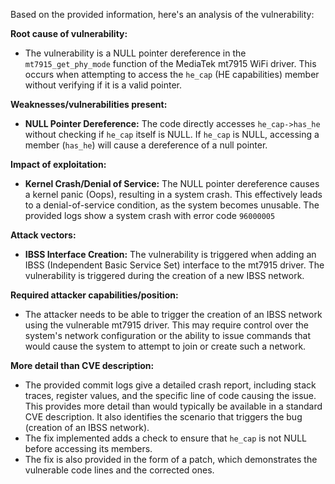 Based on the provided information, here's an analysis of the vulnerability:

**Root cause of vulnerability:**
- The vulnerability is a NULL pointer dereference in the `mt7915_get_phy_mode` function of the MediaTek mt7915 WiFi driver. This occurs when attempting to access the `he_cap` (HE capabilities) member without verifying if it is a valid pointer.

**Weaknesses/vulnerabilities present:**
- **NULL Pointer Dereference:** The code directly accesses `he_cap->has_he` without checking if `he_cap` itself is NULL. If `he_cap` is NULL, accessing a member (`has_he`) will cause a dereference of a null pointer.

**Impact of exploitation:**
- **Kernel Crash/Denial of Service:**  The NULL pointer dereference causes a kernel panic (Oops), resulting in a system crash. This effectively leads to a denial-of-service condition, as the system becomes unusable. The provided logs show a system crash with error code `96000005`

**Attack vectors:**
- **IBSS Interface Creation:** The vulnerability is triggered when adding an IBSS (Independent Basic Service Set) interface to the mt7915 driver. The vulnerability is triggered during the creation of a new IBSS network.

**Required attacker capabilities/position:**
- The attacker needs to be able to trigger the creation of an IBSS network using the vulnerable mt7915 driver. This may require control over the system's network configuration or the ability to issue commands that would cause the system to attempt to join or create such a network.

**More detail than CVE description:**
- The provided commit logs give a detailed crash report, including stack traces, register values, and the specific line of code causing the issue. This provides more detail than would typically be available in a standard CVE description. It also identifies the scenario that triggers the bug (creation of an IBSS network).
- The fix implemented adds a check to ensure that `he_cap` is not NULL before accessing its members.
- The fix is also provided in the form of a patch, which demonstrates the vulnerable code lines and the corrected ones.